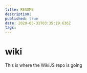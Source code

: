 ```yaml
---
title: README
description: 
published: true
date: 2020-05-31T03:35:19.636Z
tags: 
---
```


# wiki
This is where the WikiJS repo is going
